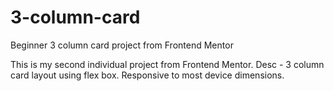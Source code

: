 # 3-column-card
Beginner 3 column card project from Frontend Mentor 

This is my second individual project from Frontend Mentor. 
Desc - 3 column card layout using flex box. 
Responsive to most device dimensions. 
